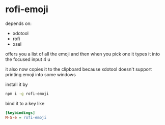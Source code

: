 # rofi-emoji

depends on:

* xdotool
* rofi
* xsel

offers you a list of all the emoji and then when you
pick one it types it into the focused input 4 u

it also now copies it to the clipboard because xdotool
doesn't support printing emoji into some windows

install it by

```sh
npm i -g rofi-emoji
```

bind it to a key like

```ini
[keybindings]
M-S-e = rofi-emoji
```
